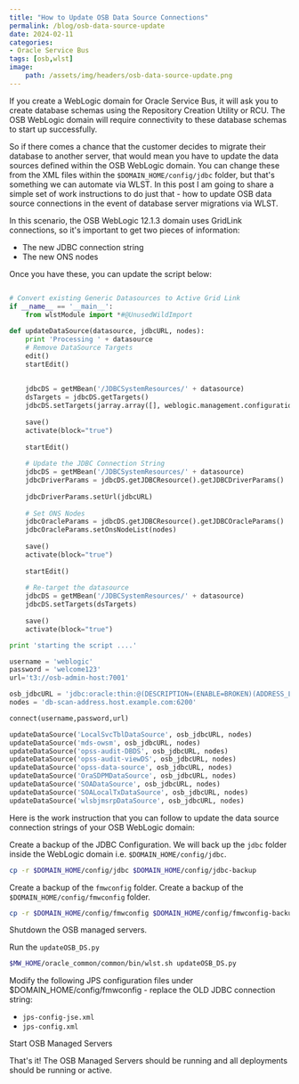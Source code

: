 ```yaml
---
title: "How to Update OSB Data Source Connections"
permalink: /blog/osb-data-source-update
date: 2024-02-11
categories:
- Oracle Service Bus
tags: [osb,wlst]
image:
    path: /assets/img/headers/osb-data-source-update.png
---
```


If you create a WebLogic domain for Oracle Service Bus, it will ask you to create database schemas using the Repository Creation Utility or RCU. The OSB WebLogic domain will require connectivity to these database schemas to start up successfully.

So if there comes a chance that the customer decides to migrate their database to another server, that would mean you have to update the data sources defined within the OSB WebLogic domain. You can change these from the XML files within the `$DOMAIN_HOME/config/jdbc` folder, but that's something we can automate via WLST.
In this post I am going to share a simple set of work instructions to do just that - how to update OSB data source connections in the event of database server migrations via WLST.

In this scenario, the OSB WebLogic 12.1.3 domain uses GridLink connections, so it's important to get two pieces of information:

* The new JDBC connection string
* The new ONS nodes

Once you have these, you can update the script below:

```python

# Convert existing Generic Datasources to Active Grid Link
if __name__ == '__main__': 
    from wlstModule import *#@UnusedWildImport
    
def updateDataSource(datasource, jdbcURL, nodes):
    print 'Processing ' + datasource
    # Remove DataSource Targets
    edit()
    startEdit()
    
    
    jdbcDS = getMBean('/JDBCSystemResources/' + datasource)
    dsTargets = jdbcDS.getTargets()
    jdbcDS.setTargets(jarray.array([], weblogic.management.configuration.TargetMBean))
    
    save()
    activate(block="true")
    
    startEdit()
    
    # Update the JDBC Connection String
    jdbcDS = getMBean('/JDBCSystemResources/' + datasource)
    jdbcDriverParams = jdbcDS.getJDBCResource().getJDBCDriverParams()
    
    jdbcDriverParams.setUrl(jdbcURL)
    
    # Set ONS Nodes
    jdbcOracleParams = jdbcDS.getJDBCResource().getJDBCOracleParams()
    jdbcOracleParams.setOnsNodeList(nodes)
        
    save()
    activate(block="true")
    
    startEdit()
    
    # Re-target the datasource
    jdbcDS = getMBean('/JDBCSystemResources/' + datasource)
    jdbcDS.setTargets(dsTargets)
    
    save()
    activate(block="true")

print 'starting the script ....'

username = 'weblogic'
password = 'welcome123'
url='t3://osb-admin-host:7001'

osb_jdbcURL = 'jdbc:oracle:thin:@(DESCRIPTION=(ENABLE=BROKEN)(ADDRESS_LIST=(ADDRESS=(PROTOCOL=TCP)(HOST=db-scan-address.host.example.com)(PORT=1521)))(CONNECT_DATA=(SERVICE_NAME=ORCLDB)))'
nodes = 'db-scan-address.host.example.com:6200'

connect(username,password,url)

updateDataSource('LocalSvcTblDataSource', osb_jdbcURL, nodes)
updateDataSource('mds-owsm', osb_jdbcURL, nodes)
updateDataSource('opss-audit-DBDS', osb_jdbcURL, nodes)
updateDataSource('opss-audit-viewDS', osb_jdbcURL, nodes)
updateDataSource('opss-data-source', osb_jdbcURL, nodes)
updateDataSource('OraSDPMDataSource', osb_jdbcURL, nodes)
updateDataSource('SOADataSource', osb_jdbcURL, nodes)
updateDataSource('SOALocalTxDataSource', osb_jdbcURL, nodes)
updateDataSource('wlsbjmsrpDataSource', osb_jdbcURL, nodes)
```

Here is the work instruction that you can follow to update the data source connection strings of your OSB WebLogic domain:

Create a backup of the JDBC Configuration. We will back up the `jdbc` folder inside the WebLogic domain i.e. `$DOMAIN_HOME/config/jdbc`.

```bash
cp -r $DOMAIN_HOME/config/jdbc $DOMAIN_HOME/config/jdbc-backup
```

Create a backup of the `fmwconfig` folder. Create a backup of the `$DOMAIN_HOME/config/fmwconfig` folder.

```bash
cp -r $DOMAIN_HOME/config/fmwconfig $DOMAIN_HOME/config/fmwconfig-backup
```

Shutdown the OSB managed servers.

Run the `updateOSB_DS.py`

```bash
$MW_HOME/oracle_common/common/bin/wlst.sh updateOSB_DS.py
```

Modify the following JPS configuration files under $DOMAIN_HOME/config/fmwconfig - replace the OLD JDBC connection string:

* `jps-config-jse.xml`
* `jps-config.xml`

Start OSB Managed Servers

That's it! The OSB Managed Servers should be running and all deployments should be running or active.